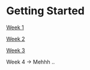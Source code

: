# Getting Started

[Week 1](Getting%20Started%207424ce990657452582e2b254fe1ae371/Week%201%208a2b295a46dc445e88f92470c80b0f7d.md)

[Week 2](Getting%20Started%207424ce990657452582e2b254fe1ae371/Week%202%20bb149d59a4134bdfb2bf1362f3ba8c06.md)

[Week 3](Getting%20Started%207424ce990657452582e2b254fe1ae371/Week%203%20c935b278f0164c998fc5af21fd13fb4e.md)

Week 4 → Mehhh ..
